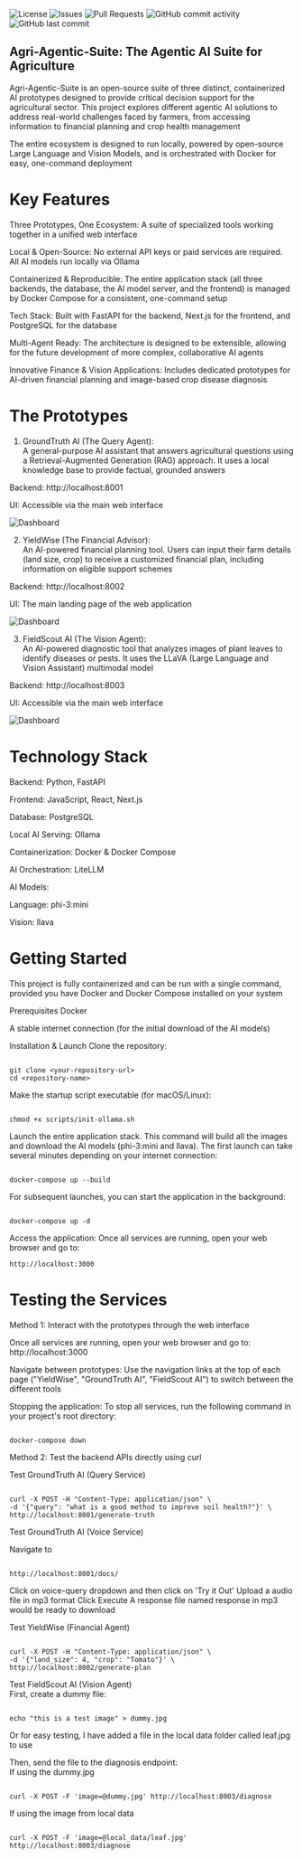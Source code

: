 ![License](https://img.shields.io/badge/license-MIT-blue.svg)
![Issues](https://img.shields.io/github/issues/moses-varghese/Agri-Agentic-Suite)
![Pull Requests](https://img.shields.io/github/issues-pr/moses-varghese/Agri-Agentic-Suite)
![GitHub commit activity](https://img.shields.io/github/commit-activity/w/moses-varghese/Agri-Agentic-Suite)
![GitHub last commit](https://img.shields.io/github/last-commit/moses-varghese/Agri-Agentic-Suite)

## Agri-Agentic-Suite: The Agentic AI Suite for Agriculture  
Agri-Agentic-Suite is an open-source suite of three distinct, containerized AI prototypes designed to provide critical decision support for the agricultural sector. This project explores different agentic AI solutions to address real-world challenges faced by farmers, from accessing information to financial planning and crop health management

The entire ecosystem is designed to run locally, powered by open-source Large Language and Vision Models, and is orchestrated with Docker for easy, one-command deployment

# Key Features  

Three Prototypes, One Ecosystem: A suite of specialized tools working together in a unified web interface

Local & Open-Source: No external API keys or paid services are required. All AI models run locally via Ollama

Containerized & Reproducible: The entire application stack (all three backends, the database, the AI model server, and the frontend) is managed by Docker Compose for a consistent, one-command setup

Tech Stack: Built with FastAPI for the backend, Next.js for the frontend, and PostgreSQL for the database

Multi-Agent Ready: The architecture is designed to be extensible, allowing for the future development of more complex, collaborative AI agents

Innovative Finance & Vision Applications: Includes dedicated prototypes for AI-driven financial planning and image-based crop disease diagnosis

# The Prototypes  

1. GroundTruth AI (The Query Agent):  
A general-purpose AI assistant that answers agricultural questions using a Retrieval-Augmented Generation (RAG) approach. It uses a local knowledge base to provide factual, grounded answers

Backend: http://localhost:8001

UI: Accessible via the main web interface

![Dashboard](images/dashboardgroundtruth_ai.png)  

2. YieldWise (The Financial Advisor):  
An AI-powered financial planning tool. Users can input their farm details (land size, crop) to receive a customized financial plan, including information on eligible support schemes

Backend: http://localhost:8002

UI: The main landing page of the web application

![Dashboard](images/dashboardyieldwise.png)  

3. FieldScout AI (The Vision Agent):  
An AI-powered diagnostic tool that analyzes images of plant leaves to identify diseases or pests. It uses the LLaVA (Large Language and Vision Assistant) multimodal model

Backend: http://localhost:8003

UI: Accessible via the main web interface

![Dashboard](images/dashboardfieldscout_ai.png)  

# Technology Stack  

Backend: Python, FastAPI

Frontend: JavaScript, React, Next.js

Database: PostgreSQL

Local AI Serving: Ollama

Containerization: Docker & Docker Compose

AI Orchestration: LiteLLM

AI Models:

Language: phi-3:mini

Vision: llava

# Getting Started  

This project is fully containerized and can be run with a single command, provided you have Docker and Docker Compose installed on your system

Prerequisites
Docker

A stable internet connection (for the initial download of the AI models)

Installation & Launch
Clone the repository:

```

git clone <your-repository-url>
cd <repository-name>

```

Make the startup script executable (for macOS/Linux):

```

chmod +x scripts/init-ollama.sh

```

Launch the entire application stack. This command will build all the images and download the AI models (phi-3:mini and llava). The first launch can take several minutes depending on your internet connection:

```

docker-compose up --build

```

For subsequent launches, you can start the application in the background:

```

docker-compose up -d

```

Access the application:
Once all services are running, open your web browser and go to:

```
http://localhost:3000

```

# Testing the Services  

Method 1: Interact with the prototypes through the web interface   

Once all services are running, open your web browser and go to:
http://localhost:3000

Navigate between prototypes:
Use the navigation links at the top of each page ("YieldWise", "GroundTruth AI", "FieldScout AI") to switch between the different tools

Stopping the application:
To stop all services, run the following command in your project's root directory:

```

docker-compose down

```

Method 2: Test the backend APIs directly using curl

Test GroundTruth AI (Query Service)
```

curl -X POST -H "Content-Type: application/json" \
-d '{"query": "what is a good method to improve soil health?"}' \
http://localhost:8001/generate-truth  

```

Test GroundTruth AI (Voice Service)

Navigate to
```

http://localhost:8001/docs/

```

Click on voice-query dropdown and then click on 'Try it Out'
Upload a audio file in mp3 format
Click Execute
A response file named response in mp3 would be ready to download  

Test YieldWise (Financial Agent)
```

curl -X POST -H "Content-Type: application/json" \
-d '{"land_size": 4, "crop": "Tomato"}' \
http://localhost:8002/generate-plan

```

Test FieldScout AI (Vision Agent)  
First, create a dummy file:

```

echo "this is a test image" > dummy.jpg

```
Or for easy testing, I have added a file in the local data folder called leaf.jpg to use

Then, send the file to the diagnosis endpoint:  
If using the dummy.jpg


```

curl -X POST -F 'image=@dummy.jpg' http://localhost:8003/diagnose

```

If using the image from local data


```

curl -X POST -F 'image=@local_data/leaf.jpg' http://localhost:8003/diagnose

```